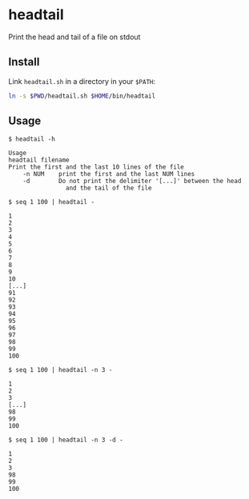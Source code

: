 # headtail
Print the head and tail of a file on stdout
## Install
Link `headtail.sh` in a directory in your `$PATH`:
```bash
ln -s $PWD/headtail.sh $HOME/bin/headtail
```
## Usage
```
$ headtail -h

Usage
headtail filename
Print the first and the last 10 lines of the file
    -n NUM    print the first and the last NUM lines
    -d        Do not print the delimiter '[...]' between the head
			    and the tail of the file
```
```
$ seq 1 100 | headtail -

1
2
3
4
5
6
7
8
9
10
[...]
91
92
93
94
95
96
97
98
99
100
```
```
$ seq 1 100 | headtail -n 3 -

1
2
3
[...]
98
99
100
```
```
$ seq 1 100 | headtail -n 3 -d -

1
2
3
98
99
100
```
